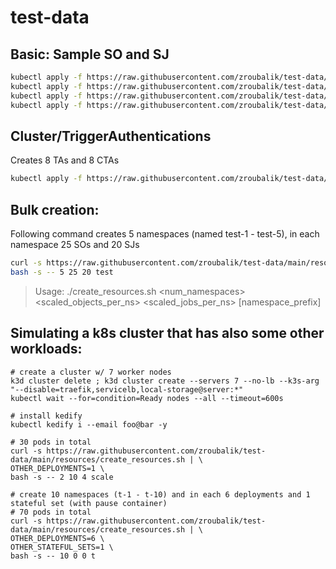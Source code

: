 # test-data


## Basic: Sample SO and SJ
```bash
kubectl apply -f https://raw.githubusercontent.com/zroubalik/test-data/main/resources/minutemetrics.yaml
kubectl apply -f https://raw.githubusercontent.com/zroubalik/test-data/main/resources/target.yaml
kubectl apply -f https://raw.githubusercontent.com/zroubalik/test-data/main/resources/so.yaml
kubectl apply -f https://raw.githubusercontent.com/zroubalik/test-data/main/resources/sj.yaml
```

## Cluster/TriggerAuthentications
Creates 8 TAs and 8 CTAs
```bash
kubectl apply -f https://raw.githubusercontent.com/zroubalik/test-data/main/resources/tas-ctas.yaml
```

## Bulk creation:
Following command creates 5 namespaces (named test-1 - test-5), in each namespace 25 SOs and 20 SJs
```bash
curl -s https://raw.githubusercontent.com/zroubalik/test-data/main/resources/create_resources.sh | \
bash -s -- 5 25 20 test
```
>Usage: ./create_resources.sh <num_namespaces> <scaled_objects_per_ns> <scaled_jobs_per_ns> [namespace_prefix]


## Simulating a k8s cluster that has also some other workloads:
```
# create a cluster w/ 7 worker nodes
k3d cluster delete ; k3d cluster create --servers 7 --no-lb --k3s-arg "--disable=traefik,servicelb,local-storage@server:*"
kubectl wait --for=condition=Ready nodes --all --timeout=600s

# install kedify
kubectl kedify i --email foo@bar -y

# 30 pods in total
curl -s https://raw.githubusercontent.com/zroubalik/test-data/main/resources/create_resources.sh | \
OTHER_DEPLOYMENTS=1 \
bash -s -- 2 10 4 scale

# create 10 namespaces (t-1 - t-10) and in each 6 deployments and 1 stateful set (with pause container)
# 70 pods in total
curl -s https://raw.githubusercontent.com/zroubalik/test-data/main/resources/create_resources.sh | \
OTHER_DEPLOYMENTS=6 \
OTHER_STATEFUL_SETS=1 \
bash -s -- 10 0 0 t
```
